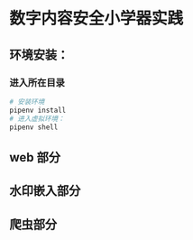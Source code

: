 # 数字内容安全小学器实践
## 环境安装：
### 进入所在目录
```python
# 安装环境
pipenv install
# 进入虚拟环境：
pipenv shell
```

## web 部分
## 水印嵌入部分
## 爬虫部分
